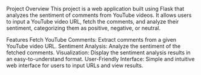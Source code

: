 Project Overview
This project is a web application built using Flask that analyzes the sentiment of comments from YouTube videos. It allows users to input a YouTube video URL, fetch the comments, and analyze their sentiment, categorizing them as positive, negative, or neutral.

Features
Fetch YouTube Comments: Extract comments from a given YouTube video URL.
Sentiment Analysis: Analyze the sentiment of the fetched comments.
Visualization: Display the sentiment analysis results in an easy-to-understand format.
User-Friendly Interface: Simple and intuitive web interface for users to input URLs and view results.